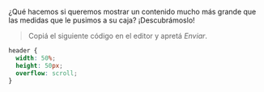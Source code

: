 ¿Qué hacemos si queremos mostrar un contenido mucho más grande que las medidas que le pusimos a su caja? ¡Descubrámoslo! 

> Copiá el siguiente código en el editor y apretá _Enviar_.
>
```css
header {
  width: 50%;
  height: 50px;
  overflow: scroll;
}
```